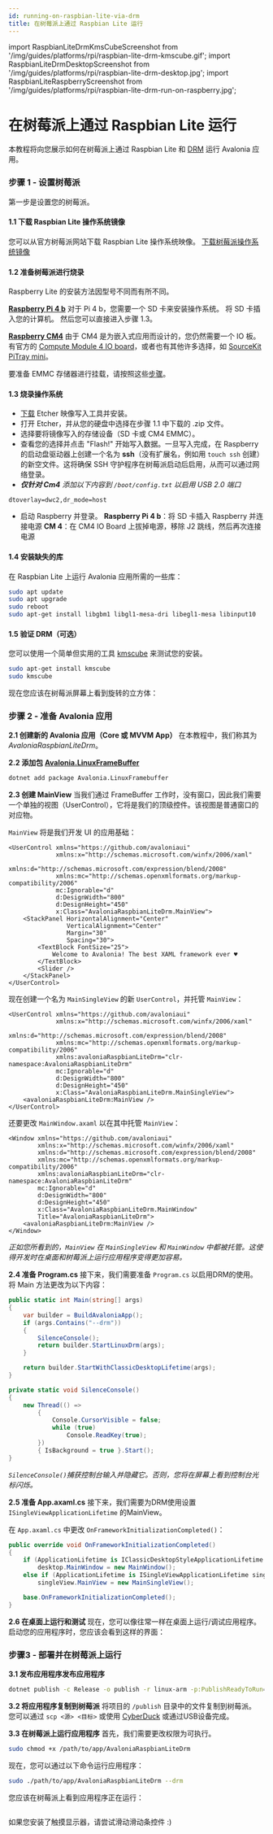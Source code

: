 ```yaml
---
id: running-on-raspbian-lite-via-drm
title: 在树莓派上通过 Raspbian Lite 运行
---
```


import RaspbianLiteDrmKmsCubeScreenshot from '/img/guides/platforms/rpi/raspbian-lite-drm-kmscube.gif';
import RaspbianLiteDrmDesktopScreenshot from '/img/guides/platforms/rpi/raspbian-lite-drm-desktop.jpg';
import RaspbianLiteRaspberryScreenshot from '/img/guides/platforms/rpi/raspbian-lite-drm-run-on-raspberry.jpg';

# 在树莓派上通过 Raspbian Lite 运行

本教程将向您展示如何在树莓派上通过 Raspbian Lite 和 [DRM](https://en.wikipedia.org/wiki/Direct\_Rendering\_Manager) 运行 Avalonia 应用。

### 步骤 1 - 设置树莓派

第一步是设置您的树莓派。

#### 1.1 下载 Raspbian Lite 操作系统镜像

您可以从官方树莓派网站下载 Raspbian Lite 操作系统映像。
[下载树莓派操作系统镜像](https://www.raspberrypi.com/software/operating-systems/)

#### 1.2 准备树莓派进行烧录

Raspberry Lite 的安装方法因型号不同而有所不同。

[**Raspberry Pi 4 b**](https://www.raspberrypi.com/products/raspberry-pi-4-model-b/)
对于 Pi 4 b，您需要一个 SD 卡来安装操作系统。
将 SD 卡插入您的计算机。
然后您可以直接进入步骤 1.3。

[**Raspberry CM4**](https://www.raspberrypi.com/products/compute-module-4/?variant=raspberry-pi-cm4001000)
由于 CM4 是为嵌入式应用而设计的，您仍然需要一个 IO 板。有官方的 [Compute Module 4 IO board](https://www.raspberrypi.com/products/compute-module-4-io-board/)，或者也有其他许多选择，如 [SourceKit PiTray mini](https://sourcekit.cc/#/?id=sourcekit%C2%AE-pitray-mini)。

要准备 EMMC 存储器进行挂载，请按照这些[步骤](https://www.raspberrypi.com/documentation/computers/compute-module.html#flashing-the-compute-module-emmc)。

#### 1.3 烧录操作系统

* [下载](https://etcher.io/) Etcher 映像写入工具并安装。
* 打开 Etcher，并从您的硬盘中选择在步骤 1.1 中下载的 .zip 文件。
* 选择要将镜像写入的存储设备（SD 卡或 CM4 EMMC）。
* 查看您的选择并点击 "Flash!" 开始写入数据。一旦写入完成，在 Raspberry 的启动盘驱动器上创建一个名为 **ssh**（没有扩展名，例如用 `touch ssh` 创建）的新空文件。这将确保 SSH 守护程序在树莓派启动后启用，从而可以通过网络登录。
* _**仅针对 Cm4** 添加以下内容到 `/boot/config.txt` 以启用 USB 2.0 端口_

```
dtoverlay=dwc2,dr_mode=host
```

* 启动 Raspberry 并登录。
  **Raspberry Pi 4 b**：将 SD 卡插入 Raspberry 并连接电源
  **CM 4**：在 CM4 IO Board 上拔掉电源，移除 J2 跳线，然后再次连接电源

#### 1.4 安装缺失的库

在 Raspbian Lite 上运行 Avalonia 应用所需的一些库：

```bash
sudo apt update
sudo apt upgrade
sudo reboot
sudo apt-get install libgbm1 libgl1-mesa-dri libegl1-mesa libinput10
```

#### 1.5 验证 DRM（可选）

您可以使用一个简单但实用的工具 [kmscube](https://gitlab.freedesktop.org/mesa/kmscube) 来测试您的安装。

```bash
sudo apt-get install kmscube
sudo kmscube
```

现在您应该在树莓派屏幕上看到旋转的立方体：
<img src={RaspbianLiteDrmKmsCubeScreenshot} alt=''/>

### 步骤 2 - 准备 Avalonia 应用

**2.1 创建新的 Avalonia 应用（Core 或 MVVM App）**
在本教程中，我们称其为 _AvaloniaRaspbianLiteDrm_。

**2.2 添加包** [**Avalonia.LinuxFrameBuffer**](https://www.nuget.org/packages/Avalonia.LinuxFramebuffer)

```bash
dotnet add package Avalonia.LinuxFramebuffer
```

**2.3 创建 MainView**
当我们通过 FrameBuffer 工作时，没有窗口，因此我们需要一个单独的视图（UserControl），它将是我们的顶级控件。该视图是普通窗口的对应物。

`MainView` 将是我们开发 UI 的应用基础：

```markup
<UserControl xmlns="https://github.com/avaloniaui"
             xmlns:x="http://schemas.microsoft.com/winfx/2006/xaml"
             xmlns:d="http://schemas.microsoft.com/expression/blend/2008"
             xmlns:mc="http://schemas.openxmlformats.org/markup-compatibility/2006"
             mc:Ignorable="d"
             d:DesignWidth="800"
             d:DesignHeight="450"
             x:Class="AvaloniaRaspbianLiteDrm.MainView">
    <StackPanel HorizontalAlignment="Center"
                VerticalAlignment="Center"
                Margin="30"
                Spacing="30">
        <TextBlock FontSize="25">
            Welcome to Avalonia! The best XAML framework ever ♥
        </TextBlock>
        <Slider />
    </StackPanel>
</UserControl>
```

现在创建一个名为 `MainSingleView` 的新 `UserControl`，并托管 `MainView`：

```markup
<UserControl xmlns="https://github.com/avaloniaui"
             xmlns:x="http://schemas.microsoft.com/winfx/2006/xaml"
             xmlns:d="http://schemas.microsoft.com/expression/blend/2008"
             xmlns:mc="http://schemas.openxmlformats.org/markup-compatibility/2006"
             xmlns:avaloniaRaspbianLiteDrm="clr-namespace:AvaloniaRaspbianLiteDrm"
             mc:Ignorable="d"
             d:DesignWidth="800"
             d:DesignHeight="450"
             x:Class="AvaloniaRaspbianLiteDrm.MainSingleView">
    <avaloniaRaspbianLiteDrm:MainView />
</UserControl>
```

还要更改 `MainWindow.axaml` 以在其中托管 `MainView`：

```markup
<Window xmlns="https://github.com/avaloniaui"
        xmlns:x="http://schemas.microsoft.com/winfx/2006/xaml"
        xmlns:d="http://schemas.microsoft.com/expression/blend/2008"
        xmlns:mc="http://schemas.openxmlformats.org/markup-compatibility/2006"
        xmlns:avaloniaRaspbianLiteDrm="clr-namespace:AvaloniaRaspbianLiteDrm"
        mc:Ignorable="d"
        d:DesignWidth="800"
        d:DesignHeight="450"
        x:Class="AvaloniaRaspbianLiteDrm.MainWindow"
        Title="AvaloniaRaspbianLiteDrm">
    <avaloniaRaspbianLiteDrm:MainView />
</Window>
```

_正如您所看到的，`MainView` 在 `MainSingleView` 和 `MainWindow` 中都被托管。这使得开发时在桌面和树莓派上运行应用程序变得更加容易。_

**2.4 准备 Program.cs**
接下来，我们需要准备 `Program.cs` 以启用DRM的使用。
将 Main 方法更改为以下内容：

```csharp
public static int Main(string[] args)
{
    var builder = BuildAvaloniaApp();
    if (args.Contains("--drm"))
    {
        SilenceConsole();
        return builder.StartLinuxDrm(args);
    }

    return builder.StartWithClassicDesktopLifetime(args);
}

private static void SilenceConsole()
{
    new Thread(() =>
        {
            Console.CursorVisible = false;
            while (true)
                Console.ReadKey(true);
        })
        { IsBackground = true }.Start();
}
```

_`SilenceConsole()`捕获控制台输入并隐藏它。否则，您将在屏幕上看到控制台光标闪烁。_

**2.5 准备 App.axaml.cs**
接下来，我们需要为DRM使用设置 `ISingleViewApplicationLifetime` 的MainView。

在 `App.axaml.cs` 中更改 `OnFrameworkInitializationCompleted()`：

```csharp
public override void OnFrameworkInitializationCompleted()
{
    if (ApplicationLifetime is IClassicDesktopStyleApplicationLifetime desktop)
        desktop.MainWindow = new MainWindow();
    else if (ApplicationLifetime is ISingleViewApplicationLifetime singleView)
        singleView.MainView = new MainSingleView();

    base.OnFrameworkInitializationCompleted();
}
```

**2.6 在桌面上运行和测试**
现在，您可以像往常一样在桌面上运行/调试应用程序。
启动您的应用程序时，您应该会看到这样的界面：
<img src={RaspbianLiteDrmDesktopScreenshot} alt=''/>

### 步骤3 - 部署并在树莓派上运行

**3.1 发布应用程序发布应用程序**

```bash
dotnet publish -c Release -o publish -r linux-arm -p:PublishReadyToRun=true -p:PublishSingleFile=true -p:PublishTrimmed=true --self-contained true -p:IncludeNativeLibrariesForSelfExtract=true
```

**3.2 将应用程序复制到树莓派**
将项目的 `/publish` 目录中的文件复制到树莓派。
您可以通过 `scp <源> <目标>` 或使用 [CyberDuck](https://cyberduck.io) 或通过USB设备完成。

**3.3 在树莓派上运行应用程序**
首先，我们需要更改权限为可执行。

```bash
sudo chmod +x /path/to/app/AvaloniaRaspbianLiteDrm
```

现在，您可以通过以下命令运行应用程序：

```bash
sudo ./path/to/app/AvaloniaRaspbianLiteDrm --drm
```

您应该在树莓派上看到应用程序正在运行：

<img src={RaspbianLiteRaspberryScreenshot} alt=''/>

如果您安装了触摸显示器，请尝试滑动滑动条控件 :)
